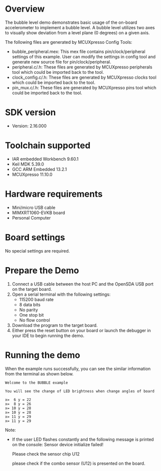 Overview
========
The bubble level demo demonstrates basic usage of the on-board accelerometer to implement a bubble level. A bubble
level utilizes two axes to visually show deviation from a level plane (0 degrees) on a given axis.

The following files are generated by MCUXpresso Config Tools:
- bubble_peripheral.mex: This mex file contains pin/clock/peripheral settings of this example. User can modify the settings in config tool and generate new source file for pin/clock/peripheral.
- peripheral.c/.h: These files are generated by MCUXpresso peripherals tool which could be imported back to the tool.
- clock_config.c/.h: These files are generated by MCUXpresso clocks tool which could be imported back to the tool.
- pin_mux.c/.h: These files are generated by MCUXpresso pins tool which could be imported back to the tool.


SDK version
===========
- Version: 2.16.000

Toolchain supported
===================
- IAR embedded Workbench  9.60.1
- Keil MDK  5.39.0
- GCC ARM Embedded  13.2.1
- MCUXpresso  11.10.0

Hardware requirements
=====================
- Mini/micro USB cable
- MIMXRT1060-EVKB board
- Personal Computer

Board settings
==============
No special settings are required.

Prepare the Demo
================
1.  Connect a USB cable between the host PC and the OpenSDA USB port on the target board.
2.  Open a serial terminal with the following settings:
    - 115200 baud rate
    - 8 data bits
    - No parity
    - One stop bit
    - No flow control
3.  Download the program to the target board.
4.  Either press the reset button on your board or launch the debugger in your IDE to begin running the demo.

Running the demo
================

When the example runs successfully, you can see the similar
information from the terminal as shown below.

~~~~~~~~~~~~~~~~~~~~~
Welcome to the BUBBLE example

You will see the change of LED brightness when change angles of board

x=  6 y = 22
x=  8 y = 26
x= 10 y = 28
x= 10 y = 28
x= 11 y = 29
x= 11 y = 29
~~~~~~~~~~~~~~~~~~~~~

Note:
- If the user LED flashes constantly and the following message is printed on the console:
    Sensor device initialize failed!

    Please check the sensor chip U12

  please check if the combo sensor (U12) is presented on the board.
